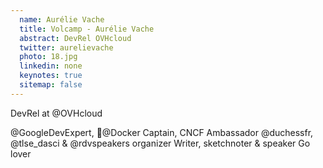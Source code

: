 ```yaml
---
  name: Aurélie Vache
  title: Volcamp - Aurélie Vache
  abstract: DevRel OVHcloud
  twitter: aurelievache
  photo: 18.jpg
  linkedin: none
  keynotes: true
  sitemap: false
---
```

DevRel at @OVHcloud

@GoogleDevExpert, 🐳@Docker Captain, CNCF Ambassador
@duchessfr, @tlse_dasci & @rdvspeakers organizer
Writer, sketchnoter & speaker
Go lover